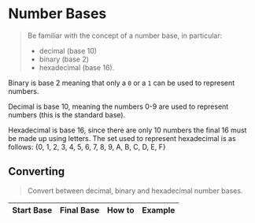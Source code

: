 # Number Bases

> Be familiar with the concept of a number base, in
> particular:
> * decimal (base 10)
> * binary (base 2)
> * hexadecimal (base 16).

Binary is base 2 meaning that only a `0` or a `1` can be used to represent numbers.

Decimal is base 10, meaning the numbers 0-9 are used to represent numbers (this is the standard base).

Hexadecimal is base 16, since there are only 10 numbers the final 16 must be made up using letters. The set used to represent hexadecimal is as follows: {0, 1, 2, 3, 4, 5, 6, 7, 8, 9, A, B, C, D, E, F}

## Converting

> Convert between decimal, binary and hexadecimal number bases.

| Start Base | Final Base | How to | Example |
| :--------- | :--------- | :----- | :------ |
